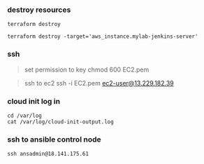### destroy resources

```
terraform destroy

terraform destroy -target='aws_instance.mylab-jenkins-server'
```

### ssh

> set permission to key
chmod 600 EC2.pem

>ssh to ec2
ssh -i EC2.pem ec2-user@13.229.182.39

### cloud init log in

```
cd /var/log
cat /var/log/cloud-init-output.log
```

### ssh to ansible control node

```
ssh ansadmin@18.141.175.61
```